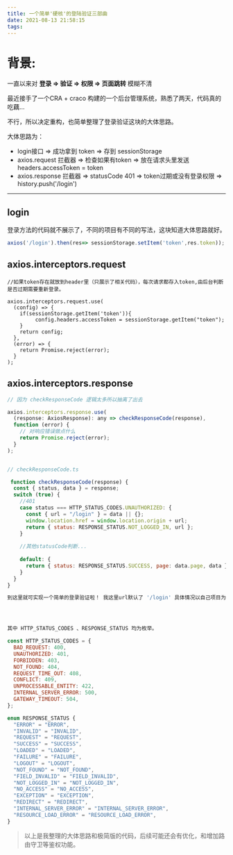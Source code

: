 ```yaml
---
title: 一个简单'硬核'的登陆验证三部曲
date: 2021-08-13 21:58:15
tags:
---
```


# 背景: 

一直以来对 **登录 => 验证 => 权限 => 页面跳转** 模糊不清

最近接手了一个CRA + craco 构建的一个后台管理系统，熟悉了两天，代码真的吃藕...

不行，所以决定重构，也简单整理了登录验证这块的大体思路。

<!-- more -->

大体思路为：

- login接口 => 成功拿到 token => 存到 sessionStorage 
- axios.request 拦截器 => 检查如果有token => 放在请求头里发送 headers.accessToken = token 
- axios.response 拦截器 => statusCode 401 => token过期或没有登录权限 => history.push('/login')

---



## login

登录方法的代码就不展示了，不同的项目有不同的写法，这块知道大体思路就好。

```javascript
axios('/login').then(res=> sessionStorage.setItem('token',res.token));
```



## axios.interceptors.request 

```jam
//如果token存在就放到header里（只展示了相关代码），每次请求都存入token,由后台判断是否过期需要重新登录。

axios.interceptors.request.use(
  (config) => {
    if(sessionStorage.getItem('token')){
    	 config.headers.accessToken = sessionStorage.getItem("token");
    }
    return config;
  },
  (error) => {
    return Promise.reject(error);
  }
);
```



## axios.interceptors.response 

```javascript
// 因为 checkResponseCode 逻辑太多所以抽离了出去

axios.interceptors.response.use(
  (response: AxiosResponse): any => checkResponseCode(response),
  function (error) {
    // 对响应错误做点什么
    return Promise.reject(error);
  }
);


// checkResponseCode.ts

 function checkResponseCode(response) {
  const { status, data } = response;
  switch (true) {
    //401
    case status === HTTP_STATUS_CODES.UNAUTHORIZED: {
      const { url = "/login" } = data || {};
      window.location.href = window.location.origin + url;
      return { status: RESPONSE_STATUS.NOT_LOGGED_IN, url };
    }
      
    //其他statusCode判断...
    
    default: {
      return { status: RESPONSE_STATUS.SUCCESS, page: data.page, data };
    }
  }
}

到这里就可实现一个简单的登录验证啦！ 我这里url默认了 '/login' 具体情况以自己项目为主。




其中 HTTP_STATUS_CODES 、RESPONSE_STATUS 均为枚举。

const HTTP_STATUS_CODES = {
  BAD_REQUEST: 400,
  UNAUTHORIZED: 401,
  FORBIDDEN: 403,
  NOT_FOUND: 404,
  REQUEST_TIME_OUT: 408,
  CONFLICT: 409,
  UNPROCESSABLE_ENTITY: 422,
  INTERNAL_SERVER_ERROR: 500,
  GATEWAY_TIMEOUT: 504,
};

enum RESPONSE_STATUS {
  "ERROR" = "ERROR",
  "INVALID" = "INVALID",
  "REQUEST" = "REQUEST",
  "SUCCESS" = "SUCCESS",
  "LOADED" = "LOADED",
  "FAILURE" = "FAILURE",
  "LOGOUT" = "LOGOUT",
  "NOT_FOUND" = "NOT_FOUND",
  "FIELD_INVALID" = "FIELD_INVALID",
  "NOT_LOGGED_IN" = "NOT_LOGGED_IN",
  "NO_ACCESS" = "NO_ACCESS",
  "EXCEPTION" = "EXCEPTION",
  "REDIRECT" = "REDIRECT",
  "INTERNAL_SERVER_ERROR" = "INTERNAL_SERVER_ERROR",
  "RESOURCE_LOAD_ERROR" = "RESOURCE_LOAD_ERROR",
}
```


> 以上是我整理的大体思路和极简版的代码，后续可能还会有优化，和增加路由守卫等鉴权功能。
